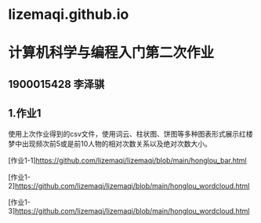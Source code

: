 # lizemaqi.github.io
# 计算机科学与编程入门第二次作业
## 1900015428 李泽骐
## 1.作业1
使用上次作业得到的csv文件，使用词云、柱状图、饼图等多种图表形式展示红楼梦中出现频次前5或是前10人物的相对次数关系以及绝对次数大小。

[作业1-1]https://github.com/lizemaqi/lizemaqi/blob/main/honglou_bar.html

[作业1-2]https://github.com/lizemaqi/lizemaqi/blob/main/honglou_wordcloud.html

[作业1-3]https://github.com/lizemaqi/lizemaqi/blob/main/honglou_wordcloud.html

